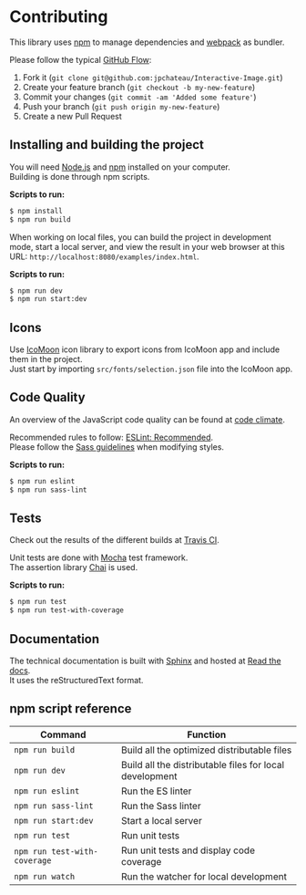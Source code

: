 # Contributing

This library uses [npm](https://www.npmjs.com/) to manage dependencies and [webpack](https://webpack.js.org/) as bundler.

Please follow the typical [GitHub Flow](https://guides.github.com/introduction/flow/):
1. Fork it (`git clone git@github.com:jpchateau/Interactive-Image.git`)
2. Create your feature branch (`git checkout -b my-new-feature`)
3. Commit your changes (`git commit -am 'Added some feature'`)
4. Push your branch (`git push origin my-new-feature`)
5. Create a new Pull Request

## Installing and building the project

You will need [Node.js](https://nodejs.org/) and [npm](https://www.npmjs.com/) installed on your computer.  
Building is done through npm scripts.

**Scripts to run:**

```sh
$ npm install
$ npm run build
```

When working on local files, you can build the project in development mode, start a local server, and view the result in
your web browser at this URL: `http://localhost:8080/examples/index.html`.

**Scripts to run:**

```sh
$ npm run dev
$ npm run start:dev
```

## Icons

Use [IcoMoon](https://icomoon.io/) icon library to export icons from IcoMoon app and include them in the project.  
Just start by importing `src/fonts/selection.json` file into the IcoMoon app.

## Code Quality

An overview of the JavaScript code quality can be found at [code climate](https://codeclimate.com/github/jpchateau/Interactive-Image).

Recommended rules to follow: [ESLint: Recommended](https://eslint.org/docs/rules/).  
Please follow the [Sass guidelines](https://sass-guidelin.es/) when modifying styles.

**Scripts to run:**

```sh
$ npm run eslint
$ npm run sass-lint
```

## Tests

Check out the results of the different builds at [Travis CI](https://travis-ci.org/jpchateau/Interactive-Image).

Unit tests are done with [Mocha](https://mochajs.org/) test framework.  
The assertion library [Chai](https://www.chaijs.com/) is used.

**Scripts to run:**

```sh
$ npm run test
$ npm run test-with-coverage
```

## Documentation

The technical documentation is built with [Sphinx](http://www.sphinx-doc.org/en/master/) and hosted at [Read the docs](https://interactive-image.readthedocs.io).  
It uses the reStructuredText format.

## npm script reference

| Command                      | Function                                                |
| ---------------------------- | ------------------------------------------------------- |
| `npm run build`              | Build all the optimized distributable files             |
| `npm run dev`                | Build all the distributable files for local development |
| `npm run eslint`             | Run the ES linter                                       |
| `npm run sass-lint`          | Run the Sass linter                                     |
| `npm run start:dev`          | Start a local server                                    |
| `npm run test`               | Run unit tests                                          |
| `npm run test-with-coverage` | Run unit tests and display code coverage                |
| `npm run watch`              | Run the watcher for local development                   |

